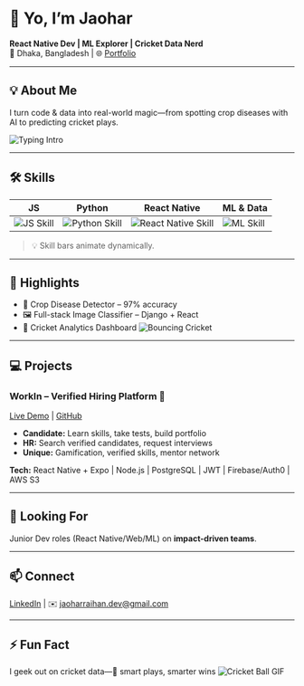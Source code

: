 # 👋 Yo, I’m Jaohar
**React Native Dev | ML Explorer | Cricket Data Nerd**  
📍 Dhaka, Bangladesh | 🌐 [Portfolio](https://jaoharraihan.github.io)

---

## 💡 About Me
I turn code & data into real-world magic—from spotting crop diseases with AI to predicting cricket plays.  

![Typing Intro](https://media.giphy.com/media/l0HlNQ03J5JxX6lva/giphy.gif)

---

## 🛠️ Skills

| JS | Python | React Native | ML & Data |
|----|--------|--------------|-----------|
| ![JS Skill](https://media.giphy.com/media/3o7aD2saalBwwftBIY/giphy.gif) | ![Python Skill](https://media.giphy.com/media/3o7TKtnuHOHHUjR38Y/giphy.gif) | ![React Native Skill](https://media.giphy.com/media/xT0GqFuoUgwDhIRZk0/giphy.gif) | ![ML Skill](https://media.giphy.com/media/l0Exk8EUzSLsrErEQ/giphy.gif) |

> 💡 Skill bars animate dynamically.

---

## 🚀 Highlights

- 🌾 Crop Disease Detector – 97% accuracy  
- 🖼️ Full-stack Image Classifier – Django + React  
- 🏏 Cricket Analytics Dashboard ![Bouncing Cricket](https://media.giphy.com/media/3ohzdYJK1wAdPWVk88/giphy.gif)  

---

## 💻 Projects

### WorkIn – Verified Hiring Platform 🚀  
[Live Demo](https://workin-platform.netlify.app) | [GitHub](https://github.com/JaoharRaihan/WorkIn.git)  

- **Candidate:** Learn skills, take tests, build portfolio  
- **HR:** Search verified candidates, request interviews  
- **Unique:** Gamification, verified skills, mentor network  

**Tech:** React Native + Expo | Node.js | PostgreSQL | JWT | Firebase/Auth0 | AWS S3

---

## 🎯 Looking For
Junior Dev roles (React Native/Web/ML) on **impact-driven teams**.

---

## 📫 Connect
[LinkedIn](https://www.linkedin.com/in/jaoharraihan) | ✉️ jaoharraihan.dev@gmail.com  

---

## ⚡ Fun Fact
I geek out on cricket data—🏏 smart plays, smarter wins ![Cricket Ball GIF](https://media.giphy.com/media/3o7TKO5bhO5NRL2mR6/giphy.gif)
